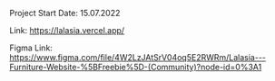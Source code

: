 Project Start Date:
15.07.2022

Link:
https://lalasia.vercel.app/

Figma Link:
https://www.figma.com/file/4W2LzJAtSrV04oq5E2RWRm/Lalasia---Furniture-Website-%5BFreebie%5D-(Community)?node-id=0%3A1
